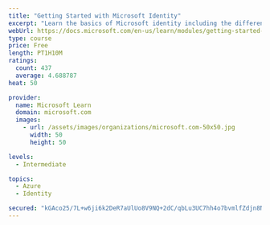 ```yaml
---
title: "Getting Started with Microsoft Identity"
excerpt: "Learn the basics of Microsoft identity including the different types of tokens, account types, and supported topologies."
webUrl: https://docs.microsoft.com/en-us/learn/modules/getting-started-identity/
type: course
price: Free
length: PT1H10M
ratings:
  count: 437
  average: 4.688787
heat: 50

provider:
  name: Microsoft Learn
  domain: microsoft.com
  images:
    - url: /assets/images/organizations/microsoft.com-50x50.jpg
      width: 50
      height: 50

levels:
  - Intermediate

topics:
  - Azure
  - Identity

secured: "kGAco25/7L+w6ji6k2DeR7aUlUo8V9NQ+2dC/qbLu3UC7hh4o7bvmlfZdjn8NzflHirIedk7q25SuYHO+qdvFOoyP6OiTkMRNFwtsev5JfQP1wG4e15ha3z5NdE+htKgeKTMVEJmherDEsgZvdZSBqi+1BO/II8RfjZyflD1N4syxMYheTX2lAaDexgRUtKREw4o+aA2Mx7bMRFLASo4etoqSsmIVhNVjIW8l6lD9ItFvd+l5+OANrKun7Z/CBHc8PWkSHCVnr0AnDrownX5OMRlTa8me9KbMTPnVhOixGlXWpT82SQ08n0o1QRRhLKV64xvKgNBpPsjV4w2L/QsuHWo/euG4qMAJBTR49Opf1nGCyDzwZ8hMvungq3IzFxE2CAgtaoG3Y66ruQohKn3Rin6kxLloDtAgcRurKHu3Es=;NkK1l2HbQjKWLfiEIt5Hmw=="
---
```


